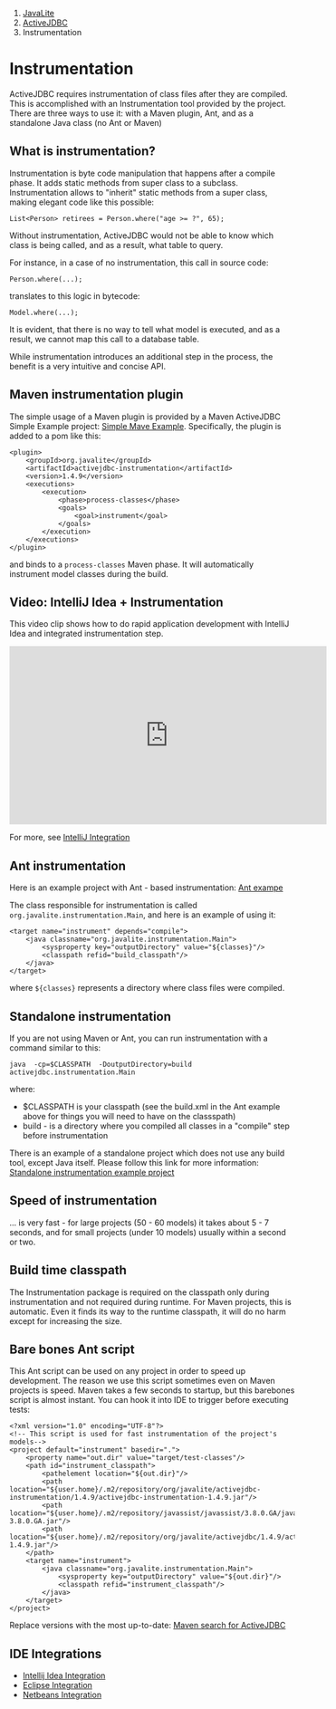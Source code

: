 <ol class=breadcrumb>
   <li><a href=/>JavaLite</a></li>
   <li><a href=/activejdbc>ActiveJDBC</a></li>
   <li class=active>Instrumentation</li>
</ol>
<div class=page-header>
   <h1>Instrumentation <small></small></h1>
</div>



ActiveJDBC requires instrumentation of class files after they are compiled. This is accomplished with an Instrumentation
tool provided by the project. There are three ways to use it: with a Maven plugin, Ant, and as a standalone Java
class (no Ant or Maven)

## What is instrumentation?

Instrumentation is byte code manipulation that happens after a compile phase. It adds static methods from super
class to a subclass. Instrumentation allows to "inherit" static methods from a super class, making elegant code like this
possible:

~~~~ {.java}
List<Person> retirees = Person.where("age >= ?", 65);
~~~~

Without instrumentation, ActiveJDBC would not be able to know which class is being called, and as a result,
what table to query.

For instance, in a case of no instrumentation, this call in source code:

~~~~ {.java}
Person.where(...);
~~~~

translates to this logic in bytecode:

~~~~ {.java}
Model.where(...);
~~~~

It is evident, that there is no way to tell what model is executed, and as a result, we cannot map this call to a database table.

While instrumentation introduces an additional step in the process, the benefit is a very intuitive and concise API.

## Maven instrumentation plugin

The simple usage of a Maven plugin is provided by a Maven ActiveJDBC Simple Example project: [Simple Mave Example](https://github.com/javalite/simple-example).
Specifically, the plugin is added to a pom like this:

~~~~ {.xml}
<plugin>
    <groupId>org.javalite</groupId>
    <artifactId>activejdbc-instrumentation</artifactId>
    <version>1.4.9</version>
    <executions>
        <execution>
            <phase>process-classes</phase>
            <goals>
                <goal>instrument</goal>
            </goals>
        </execution>
    </executions>
</plugin>
~~~~

and binds to a `process-classes` Maven phase. It will automatically instrument model classes during the build.

## Video: IntelliJ Idea + Instrumentation 

This video clip shows how to do rapid application development with IntelliJ Idea and integrated instrumentation step. 

<iframe width="560" height="315" src="https://www.youtube.com/embed/OHXJXzZNKCU" frameborder="0" allowfullscreen></iframe>

For more, see [IntelliJ Integration](intellij_idea_integration)


## Ant instrumentation

Here is an example project with Ant - based instrumentation: [Ant exampe](https://github.com/javalite/ant-example)

The class responsible for instrumentation is called `org.javalite.instrumentation.Main`, and here is an example of using it:

~~~~ {.xml}
<target name="instrument" depends="compile">
    <java classname="org.javalite.instrumentation.Main">
        <sysproperty key="outputDirectory" value="${classes}"/>
        <classpath refid="build_classpath"/>
    </java>
</target>
~~~~

where `${classes}` represents a directory where class files were compiled.

## Standalone instrumentation

If you are not using Maven or Ant, you can run instrumentation with a command similar to this:

~~~~ {.prettyprint}
java  -cp=$CLASSPATH  -DoutputDirectory=build activejdbc.instrumentation.Main
~~~~

where:

-   $CLASSPATH is your classpath (see the build.xml in the Ant example above for things you will need to have on the classspath)
-   build - is a directory where you compiled all classes in a "compile" step before instrumentation

There is an example of a standalone project which does not use any build tool, except Java itself.
Please follow this link for more information: [Standalone instrumentation example project](https://github.com/javalite/standalone-example)

## Speed of instrumentation

... is very fast - for large projects (50 - 60 models) it takes about 5 - 7 seconds, and for small projects (under 10 models) usually within a second or two.

## Build time classpath

The Instrumentation package is required on the classpath only during instrumentation and not required during runtime. For Maven projects, this is automatic. Even it finds its way to the runtime classpath, it will do no harm except for increasing the size.

## Bare bones Ant script

This Ant script can be used on any project in order to speed up development. The reason we use this script sometimes even on Maven projects is speed.
Maven takes a few seconds to startup, but this barebones script is almost instant. You can hook it into IDE to trigger before executing tests:

~~~~ {.xml}
<?xml version="1.0" encoding="UTF-8"?>
<!-- This script is used for fast instrumentation of the project's models-->
<project default="instrument" basedir=".">
    <property name="out.dir" value="target/test-classes"/>
    <path id="instrument_classpath">
        <pathelement location="${out.dir}"/>
        <path location="${user.home}/.m2/repository/org/javalite/activejdbc-instrumentation/1.4.9/activejdbc-instrumentation-1.4.9.jar"/>
        <path location="${user.home}/.m2/repository/javassist/javassist/3.8.0.GA/javassist-3.8.0.GA.jar"/>
        <path location="${user.home}/.m2/repository/org/javalite/activejdbc/1.4.9/activejdbc-1.4.9.jar"/>
    </path>
    <target name="instrument">
        <java classname="org.javalite.instrumentation.Main">
            <sysproperty key="outputDirectory" value="${out.dir}"/>
            <classpath refid="instrument_classpath"/>
        </java>
    </target>
</project>

~~~~

Replace versions with the most up-to-date: [Maven search for ActiveJDBC](http://search.maven.org/#search%7Cga%7C1%7Cactivejdbc)

## IDE Integrations

* [Intellij Idea Integration ](intellij_idea_integration)
* [Eclipse Integration](eclipseIntegration)
* [Netbeans Integration](netbeansIntegration)
